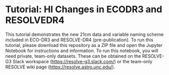 # Tutorial: HI Changes in ECODR3 and RESOLVEDR4

This tutorial demonstrates the new 21cm data and variable naming scheme included in ECO-DR3 and RESOLVE-DR4 (pre-publication). To run this tutorial, please download this repository as a ZIP file and open the Jupyter Notebook for instructions and information. To run this notebook, you will need private, team-only datasets. These can be obtained on the RESOLVE-G3 Slack workspace (https://resolve-g3.slack.com/) or the team-only RESOLVE wiki page (https://resolve.astro.unc.edu/). 
